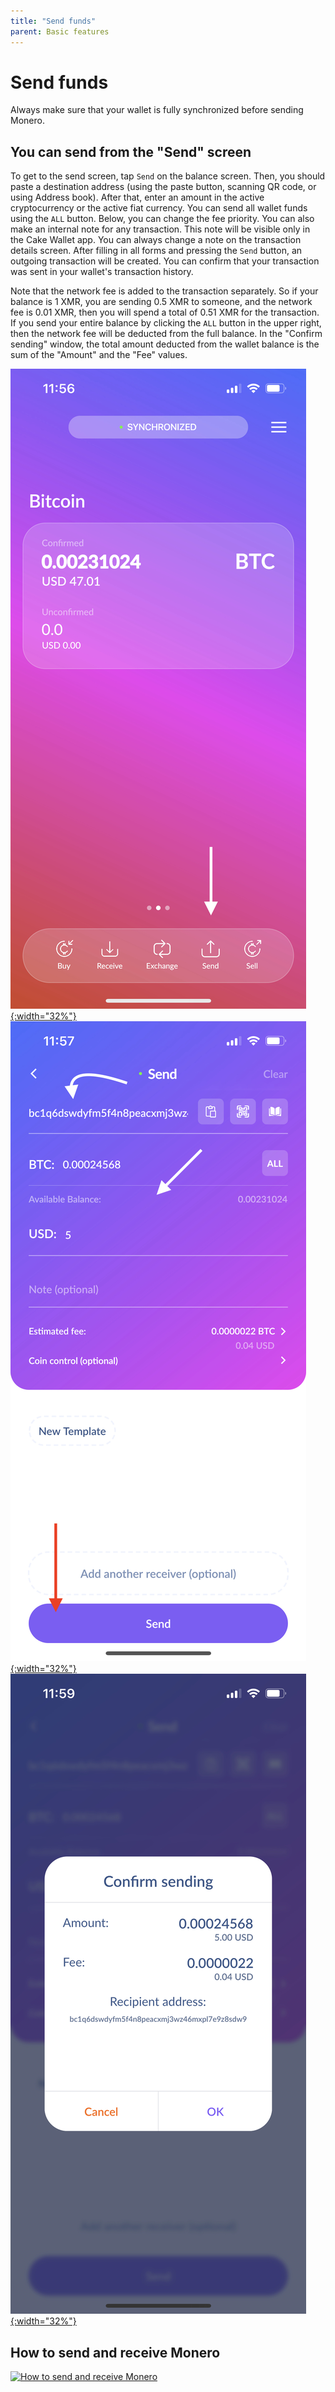 ```yaml
---
title: "Send funds"
parent: Basic features
---
```


# Send funds

Always make sure that your wallet is fully synchronized before sending Monero.  

## You can send from the "Send" screen

To get to the send screen, tap `Send` on the balance screen. Then, you should paste a destination address (using the paste button, scanning QR code, or using Address book). After that, enter an amount in the active cryptocurrency or the active fiat currency. You can send all wallet funds using the `ALL` button. Below, you can change the fee priority. You can also make an internal note for any transaction. This note will be visible only in the Cake Wallet app. You can always change a note on the transaction details screen. After filling in all forms and pressing the `Send` button, an outgoing transaction will be created. You can confirm that your transaction was sent in your wallet's transaction history.

Note that the network fee is added to the transaction separately. So if your balance is 1 XMR, you are sending 0.5 XMR to someone, and the network fee is 0.01 XMR, then you will spend a total of 0.51 XMR for the transaction. If you send your entire balance by clicking the `ALL` button in the upper right, then the network fee will be deducted from the full balance. In the "Confirm sending" window, the total amount deducted from the wallet balance is the sum of the "Amount" and the "Fee" values.

[![Click send on home screen](/images/send-1.jpg){:width="32%"}](/images/send-1.jpg)
[![Fill in address and amount](/images/send-2.jpg){:width="32%"}](/images/send-2.jpg)
[![Confirm sending](/images/send-3.jpg){:width="32%"}](/images/send-3.jpg)

## How to send and receive Monero 

[![How to send and receive Monero](https://img.youtube.com/vi/ndHgZbbpCJc/maxresdefault.jpg)](https://www.youtube.com/watch?v=ndHgZbbpCJc)
